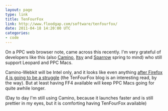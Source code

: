 ```yaml
---
layout: page
type: link
title: TenFourFox
link: http://www.floodgap.com/software/tenfourfox/
date: 2011-04-18 14:20:00 UTC
categories: 
- code
---
```

On a PPC web browser note, came across this recently. I'm very grateful of developers like this (also [Camino](http://www.caminobrowser.org/), [Itsy](http://mowglii.com/itsy/) and [Sparrow](http://sparrowmailapp.com/) spring to mind) who still support Leopard and PPC Macs. 

Camino-Webkit will be Intel only, and it looks like even anything [after Firefox 4 is going to be a struggle](http://tenfourfox.blogspot.com/2011/04/ruminations-on-mozilla-rapid-release.html) (the TenFourFox blog is an interesting read, by the way). But at least having FF4 available will keep PPC Macs going for quite awhile longer.

(Day to day I'm still using Camino, because it launches faster and is still prettier in my eyes, but it is comforting having TenFourFox available)

